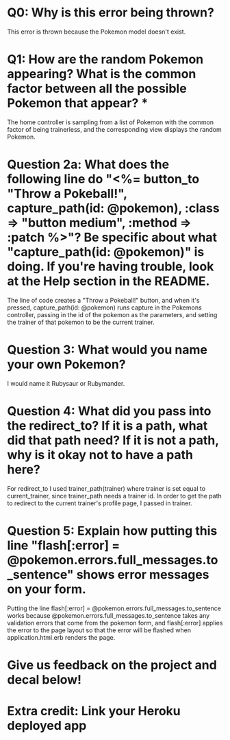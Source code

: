 # Q0: Why is this error being thrown?

This error is thrown because the Pokemon model doesn't exist.

# Q1: How are the random Pokemon appearing? What is the common factor between all the possible Pokemon that appear? *

The home controller is sampling from a list of Pokemon with the common factor of being trainerless, and the corresponding view displays the random Pokemon.

# Question 2a: What does the following line do "<%= button_to "Throw a Pokeball!", capture_path(id: @pokemon), :class => "button medium", :method => :patch %>"? Be specific about what "capture_path(id: @pokemon)" is doing. If you're having trouble, look at the Help section in the README.

The line of code creates a "Throw a Pokeball!" button, and when it's pressed, capture_path(id: @pokemon) runs capture in the Pokemons controller, passing in the id of the pokemon as the parameters, and setting the trainer of that pokemon to be the current trainer.

# Question 3: What would you name your own Pokemon?

I would name it Rubysaur or Rubymander.

# Question 4: What did you pass into the redirect_to? If it is a path, what did that path need? If it is not a path, why is it okay not to have a path here?

For redirect_to I used trainer_path(trainer) where trainer is set equal to current_trainer, since trainer_path needs a trainer id. In order to get the path to redirect to the current trainer's profile page, I passed in trainer.

# Question 5: Explain how putting this line "flash[:error] = @pokemon.errors.full_messages.to_sentence" shows error messages on your form.

Putting the line flash[:error] = @pokemon.errors.full_messages.to_sentence works because @pokemon.errors.full_messages.to_sentence takes any validation errors that come from the pokemon form, and flash[:error] applies the error to the page layout so that the error will be flashed when application.html.erb renders the page.

# Give us feedback on the project and decal below!

# Extra credit: Link your Heroku deployed app

